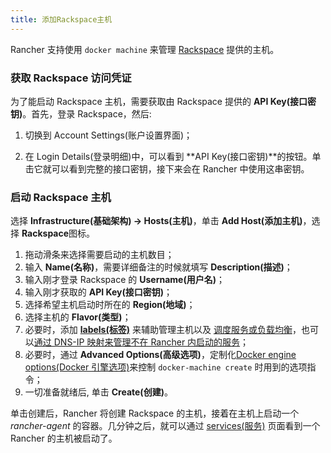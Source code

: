```yaml
---
title: 添加Rackspace主机
---
```


Rancher 支持使用 `docker machine` 来管理 [Rackspace](http://www.rackspace.com/) 提供的主机。

### 获取 Rackspace 访问凭证

为了能启动 Rackspace 主机，需要获取由 Rackspace 提供的 **API Key(接口密钥)**。首先，登录 Rackspace，然后:

1. 切换到 Account Settings(账户设置界面)；

2. 在 Login Details(登录明细)中，可以看到 **API Key(接口密钥)**的按钮。单击它就可以看到完整的接口密钥，接下来会在 Rancher 中使用这串密钥。

### 启动 Rackspace 主机

选择 **Infrastructure(基础架构) -> Hosts(主机)**，单击 **Add Host(添加主机)**，选择 **Rackspace**图标。

1. 拖动滑条来选择需要启动的主机数目；
2. 输入 **Name(名称)**，需要详细备注的时候就填写 **Description(描述)**；
3. 输入刚才登录 Rackspace 的 **Username(用户名)**；
4. 输入刚才获取的 **API Key(接口密钥)**；
5. 选择希望主机启动时所在的 **Region(地域)**；
6. 选择主机的 **Flavor(类型)**；
7. 必要时，添加 **[labels(标签)](/docs/rancher1/infrastructure/hosts/_index#labels)** 来辅助管理主机以及 [调度服务或负载均衡](/docs/rancher1/infrastructure/cattle/scheduling/_index)，也可以[通过 DNS-IP 映射来管理不在 Rancher 内启动的服务](/docs/rancher1/infrastructure/cattle/external-dns-service/_index)；
8. 必要时，通过 **Advanced Options(高级选项)**，定制化[Docker engine options(Docker 引擎选项)](https://docs.docker.com/machine/reference/create/#specifying-configuration-options-for-the-created-docker-engine)来控制 `docker-machine create` 时用到的选项指令；
9. 一切准备就绪后, 单击 **Create(创建)**。

单击创建后，Rancher 将创建 Rackspace 的主机，接着在主机上启动一个 _rancher-agent_ 的容器。几分钟之后，就可以通过 [services(服务)](/docs/rancher1/infrastructure/cattle/adding-services/_index) 页面看到一个 Rancher 的主机被启动了。
